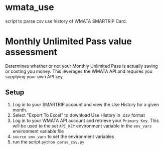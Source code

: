 # wmata_use

script to parse csv use history of WMATA SMARTRIP Card.

# Monthly Unlimited Pass value assessment
Determines whether or not your Monthly Unlimited Pass is actually saving or
costing you money. This leverages the WMATA API and requires you supplying your
own API key

## Setup
  1. Log in to your SMARTRIP account and view the Use History for a given month. 
  2. Select "Export To Excel" to download Use History in .csv format 
  3. Log in to your WMATA API account and retrieve your `Primary Key`. This will
  be used to the set `API_KEY` environment variable in the `env_vars`
  environment variable file
  4. `source env_vars` to set the environment variables
  5. run the script `python parse_csv.py`